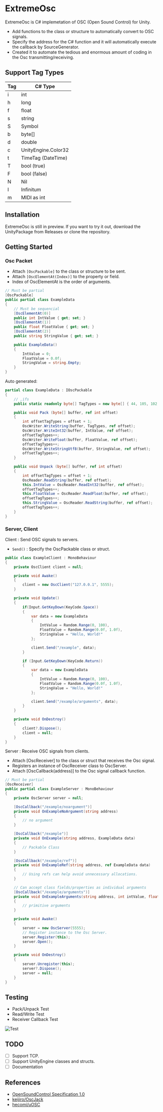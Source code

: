 # ExtremeOsc

ExtremeOsc is C# implemetation of OSC (Open Sound Control) for Unity.

- Add functions to the class or structure to automatically convert to OSC signals.
- Specify the address for the C# function and it will automatically execute the callback by SourceGenerator.
- Created it to automate the tedious and enormous amount of coding in the Osc transmitting/receiving.

## Support Tag Types

| Tag | C# Type |
| --- | --- |
| i | int |
| h | long |
| f | float |
| s | string |
| S | Symbol |
| b | byte[] |
| d | double |
| c | UnityEngine.Color32 |
| t | TimeTag (DateTime) |
| T | bool (true) |
| F | bool (false) |
| N | Nil |
| I | Infinitum |
| m | MIDI as int |

## Installation

ExtremeOsc is still in preview. If you want to try it out, download the UnityPackage from Releases or clone the repository.

## Getting Started

### Osc Packet

- Attach `[OscPackable]` to the class or structure to be sent.
- Attach `[OscElementAt(Index)]` to the property or field.
- Index of OscElementAt is the order of arguments.

```cs
// Must be partial
[OscPackable]
public partial class ExampleData
{
    // Must be sequencial
    [OscElementAt(0)]
    public int IntValue { get; set; }
    [OscElementAt(1)]
    public float FloatValue { get; set; }
    [OscElementAt(2)]
    public string StringValue { get; set; }

    public ExampleData()
    {
        IntValue = 0;
        FloatValue = 0.0f;
        StringValue = string.Empty;
    }
}
```

Auto generated: 

```cs
partial class ExampleData : IOscPackable
{
    // ,ifs
    public static readonly byte[] TagTypes = new byte[] { 44, 105, 102, 115 };

    public void Pack (byte[] buffer, ref int offset)
    {
        int offsetTagTypes = offset + 1;
        OscWriter.WriteString(buffer, TagTypes, ref offset);
        OscWriter.WriteInt32(buffer, IntValue, ref offset);
        offsetTagTypes++;
        OscWriter.WriteFloat(buffer, FloatValue, ref offset);
        offsetTagTypes++;
        OscWriter.WriteStringUtf8(buffer, StringValue, ref offset);
        offsetTagTypes++;
    }

    public void Unpack (byte[] buffer, ref int offset)
    {
        int offsetTagTypes = offset + 1;
        OscReader.ReadString(buffer, ref offset);
        this.IntValue = OscReader.ReadInt32(buffer, ref offset);
        offsetTagTypes++;
        this.FloatValue = OscReader.ReadFloat(buffer, ref offset);
        offsetTagTypes++;
        this.StringValue = OscReader.ReadString(buffer, ref offset);
        offsetTagTypes++;
    }
}
```

### Server, Client

Client : Send OSC signals to servers.

- `Send()` : Specify the OscPackable class or struct.

```cs
public class ExampleClient : MonoBehaviour
{
    private OscClient client = null;

    private void Awake()
    {
        client = new OscClient("127.0.0.1", 5555);
    }

    private void Update()
    {
        if(Input.GetKeyDown(KeyCode.Space))
        {
            var data = new ExampleData
            {
                IntValue = Random.Range(0, 100),
                FloatValue = Random.Range(0.0f, 1.0f),
                StringValue = "Hello, World!"
            };

            client.Send("/example", data);
        }

        if (Input.GetKeyDown(KeyCode.Return))
        {
            var data = new ExampleData
            {
                IntValue = Random.Range(0, 100),
                FloatValue = Random.Range(0.0f, 1.0f),
                StringValue = "Hello, World!"
            };

            client.Send("/example/arguments", data);
        }
    }

    private void OnDestroy()
    {
        client?.Dispose();
        client = null;
    }
}
```

Server : Receive OSC signals from clients.

- Attach [OscReceiver] to the class or struct that receives the Osc signal.
- Registers an instance of OscReceiver class to OscServer.
- Attach [OscCallback(address)] to the Osc signal callback function.

```cs
// Must be partial
[OscReceiver]
public partial class ExampleServer : MonoBehaviour
{
    private OscServer server = null;

    [OscCallback("/example/noargument")]
    private void OnExampleNoArgument(string address)
    {
        // no argument
    }

    [OscCallback("/example")]
    private void OnExample(string address, ExampleData data)
    {
        // Packable Class
    }

    [OscCallback("/example/ref")]
    private void OnExampleRef(string address, ref ExampleData data)
    {
        // Using refs can help avoid unnecessary allocations.
    }

    // Can accept class fields/properties as individual arguments
    [OscCallback("/example/arguments")]
    private void OnExampleArguments(string address, int intValue, float floatValue, string stringValue)
    {
        // primitive arguments
    }

    private void Awake()
    {
        server = new OscServer(5555);
        // Register instance to the Osc Server.
        server.Register(this);
        server.Open();
    }

    private void OnDestroy()
    {
        server.Unregister(this);
        server?.Dispose();
        server = null;
    }
}
```

## Testing

- Pack/Unpack Test
- Read/Write Test
- Receiver Callback Test

![Test](./Images/testing.png)

## TODO

- [ ] Support TCP.
- [ ] Support UnityEngine classes and structs.
- [ ] Documentation

## References

- [OpenSoundControl Specification 1.0](https://opensoundcontrol.stanford.edu/spec-1_0.html)
- [keijiro/OscJack](https://github.com/keijiro/OscJack)
- [hecomi/uOSC](https://github.com/hecomi/uOSC)